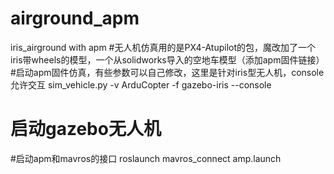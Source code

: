 # airground_apm
iris_airground with apm
#无人机仿真用的是PX4-Atupilot的包，魔改加了一个iris带wheels的模型，一个从solidworks导入的空地车模型（添加apm固件链接）
#启动apm固件仿真，有些参数可以自己修改，这里是针对iris型无人机，console允许交互
 sim_vehicle.py -v ArduCopter -f gazebo-iris --console
# 启动gazebo无人机
#启动apm和mavros的接口
roslaunch mavros_connect amp.launch
